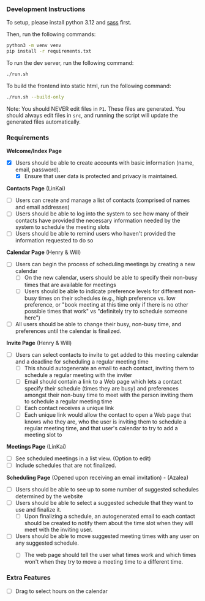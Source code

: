 ### Development Instructions

To setup, please install python 3.12 and [sass](https://sass-lang.com/install/) first.

Then, run the following commands:

```bash
python3 -m venv venv
pip install -r requirements.txt
```

To run the dev server, run the following command:

```bash
./run.sh
```

To build the frontend into static html, run the following command:

```bash
./run.sh --build-only
```

Note: You should NEVER edit files in `P1`. These files are generated. You should always edit files in `src`, and running the script will update the generated files automatically.


### Requirements

**Welcome/Index Page**

- [x] Users should be able to create accounts with basic information (name, email, password).
  - [x] Ensure that user data is protected and privacy is maintained.

**Contacts Page** (LinKai)

- [ ] Users can create and manage a list of contacts (comprised of names and email addresses)
- [ ] Users should be able to log into the system to see how many of their contacts have provided the necessary information needed by the system to schedule the meeting slots
- [ ] Users should be able to remind users who haven't provided the information requested to do so

**Calendar Page** (Henry & Will)

- [ ] Users can begin the process of scheduling meetings by creating a new calendar
  - [ ] On the new calendar, users should be able to specify their non-busy times that are available for meetings
  - [ ] Users should be able to indicate preference levels for different non-busy times on their schedules (e.g., high preference vs. low preference, or "book meeting at this time only if there is no other possible times that work" vs "definitely try to schedule someone here")
- [ ] All users should be able to change their busy, non-busy time, and preferences until the calendar is finalized.

**Invite Page** (Henry & Will)

- [ ] Users can select contacts to invite to get added to this meeting calendar and a deadline for scheduling a regular meeting time
  - [ ] This should autogenerate an email to each contact, inviting them to schedule a regular meeting with the inviter 
  - [ ] Email should contain a link to a Web page which lets a contact specify their schedule (times they are busy) and preferences amongst their non-busy time to meet with the person inviting them to schedule a regular meeting time
  - [ ] Each contact receives a unique link
  - [ ] Each unique link would allow the contact to open a Web page that knows who they are, who the user is inviting them to schedule a regular meeting time, and that user's calendar to try to add a meeting slot to

**Meetings Page** (LinKai)

- [ ] See scheduled meetings in a list view. (Option to edit)
- [ ] Include schedules that are not finalized.

**Scheduling Page** (Opened upon receiving an email invitation) - (Azalea)

- [ ] Users should be able to see up to some number of suggested schedules determined by the website 
- [ ] Users should be able to select a suggested schedule that they want to use and finalize it.
  - [ ] Upon finalizing a schedule, an autogenerated email to each contact should be created to notify them about the time slot when they will meet with the inviting user.
- [ ] Users should be able to move suggested meeting times with any user on any suggested schedule.
  - [ ] The web page should tell the user what times work and which times won't when they try to move a meeting time to a different time.


### Extra Features

- [ ] Drag to select hours on the calendar
